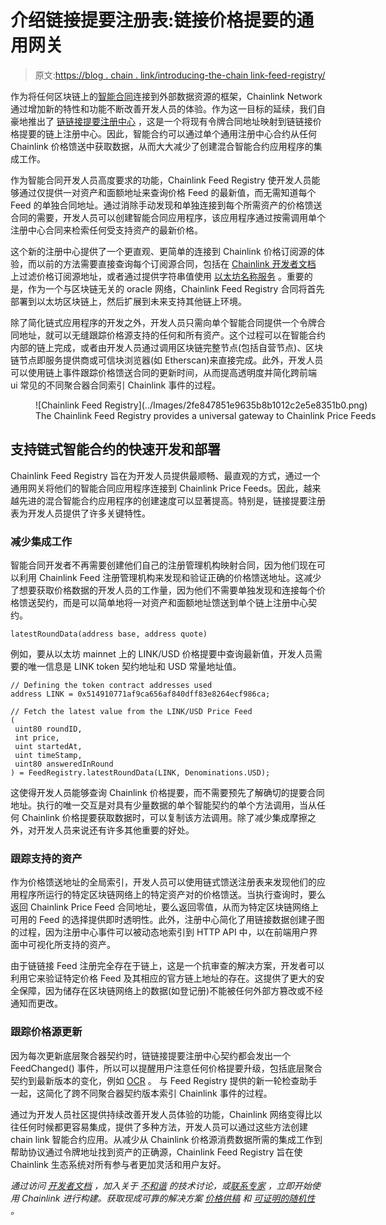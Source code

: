 # 介绍链接提要注册表:链接价格提要的通用网关

> 原文:[https://blog . chain . link/introducing-the-chain link-feed-registry/](https://blog.chain.link/introducing-the-chainlink-feed-registry/)

作为将任何区块链上的[智能合同](https://chain.link/education/smart-contracts)连接到外部数据资源的框架，Chainlink Network 通过增加新的特性和功能不断改善开发人员的体验。作为这一目标的延续，我们自豪地推出了 [链链接提要注册中心](https://docs.chain.link/docs/feed-registry/) ，这是一个将现有令牌合同地址映射到链链接价格提要的链上注册中心。因此，智能合约可以通过单个通用注册中心合约从任何 Chainlink 价格馈送中获取数据，从而大大减少了创建混合智能合约应用程序的集成工作。

作为智能合同开发人员高度要求的功能，Chainlink Feed Registry 使开发人员能够通过仅提供一对资产和面额地址来查询价格 Feed 的最新值，而无需知道每个 Feed 的单独合同地址。通过消除手动发现和单独连接到每个所需资产的价格馈送合同的需要，开发人员可以创建智能合同应用程序，该应用程序通过按需调用单个注册中心合同来检索任何受支持资产的最新价格。

这个新的注册中心提供了一个更直观、更简单的连接到 Chainlink 价格订阅源的体验，而以前的方法需要直接查询每个订阅源合同，包括在 [Chainlink 开发者文档](https://docs.chain.link/docs/ethereum-addresses/) 上过滤价格订阅源地址，或者通过提供字符串值使用 [以太坊名称服务](https://docs.chain.link/docs/ens/) 。重要的是，作为一个与区块链无关的 oracle 网络，Chainlink Feed Registry 合同将首先部署到以太坊区块链上，然后扩展到未来支持其他链上环境。

除了简化链式应用程序的开发之外，开发人员只需向单个智能合同提供一个令牌合同地址，就可以无缝跟踪价格源支持的任何和所有资产。这个过程可以在智能合约内部的链上完成，或者由开发人员通过调用区块链完整节点(包括自营节点)、区块链节点即服务提供商或可信块浏览器(如 Etherscan)来直接完成。此外，开发人员可以使用链上事件跟踪价格馈送合同的更新时间，从而提高透明度并简化跨前端 ui 常见的不同聚合器合同索引 Chainlink 事件的过程。

<figure id="attachment_2167" aria-describedby="caption-attachment-2167" style="width: 1024px" class="wp-caption aligncenter">![Chainlink Feed Registry](../Images/2fe847851e9635b8b1012c2e5e8351b0.png)

<figcaption id="caption-attachment-2167" class="wp-caption-text">The Chainlink Feed Registry provides a universal gateway to Chainlink Price Feeds</figcaption>

</figure>

## 支持链式智能合约的快速开发和部署

Chainlink Feed Registry 旨在为开发人员提供最顺畅、最直观的方式，通过一个通用网关将他们的智能合同应用程序连接到 Chainlink Price Feeds。因此，越来越先进的混合智能合约应用程序的创建速度可以显著提高。特别是，链接提要注册表为开发人员提供了许多关键特性。

### 减少集成工作

智能合同开发者不再需要创建他们自己的注册管理机构映射合同，因为他们现在可以利用 Chainlink Feed 注册管理机构来发现和验证正确的价格馈送地址。这减少了想要获取价格数据的开发人员的工作量，因为他们不需要单独发现和连接每个价格馈送契约，而是可以简单地将一对资产和面额地址馈送到单个链上注册中心契约。

```
latestRoundData(address base, address quote)
```

例如，要从以太坊 mainnet 上的 LINK/USD 价格提要中查询最新值，开发人员需要的唯一信息是 LINK token 契约地址和 USD 常量地址值。

```
// Defining the token contract addresses used
address LINK = 0x514910771af9ca656af840dff83e8264ecf986ca;

// Fetch the latest value from the LINK/USD Price Feed
(
 uint80 roundID,
 int price,
 uint startedAt,
 uint timeStamp,
 uint80 answeredInRound
) = FeedRegistry.latestRoundData(LINK, Denominations.USD);
```

这使得开发人员能够查询 Chainlink 价格提要，而不需要预先了解确切的提要合同地址。执行的唯一交互是对具有少量数据的单个智能契约的单个方法调用，当从任何 Chainlink 价格提要获取数据时，可以复制该方法调用。除了减少集成摩擦之外，对开发人员来说还有许多其他重要的好处。

### 跟踪支持的资产

作为价格馈送地址的全局索引，开发人员可以使用链式馈送注册表来发现他们的应用程序所运行的特定区块链网络上的特定资产对的价格馈送。当执行查询时，要么返回 Chainlink Price Feed 合同地址，要么返回零值，从而为特定区块链网络上可用的 Feed 的选择提供即时透明性。此外，注册中心简化了用链接数据创建子图的过程，因为注册中心事件可以被动态地索引到 HTTP API 中，以在前端用户界面中可视化所支持的资产。

由于链链接 Feed 注册完全存在于链上，这是一个抗审查的解决方案，开发者可以利用它来验证特定价格 Feed 及其相应的官方链上地址的存在。这提供了更大的安全保障，因为储存在区块链网络上的数据(如登记册)不能被任何外部方篡改或不经通知而更改。

### 跟踪价格源更新

因为每次更新底层聚合器契约时，链链接提要注册中心契约都会发出一个 FeedChanged() 事件，所以可以提醒用户注意任何价格提要升级，包括底层聚合契约到最新版本的变化，例如 [OCR](https://blog.chain.link/off-chain-reporting-live-on-mainnet/) 。 与 Feed Registry 提供的新一轮检查助手一起，这简化了跨不同聚合器契约版本索引 Chainlink 事件的过程。

通过为开发人员社区提供持续改善开发人员体验的功能，Chainlink 网络变得比以往任何时候都更容易集成，提供了多种方法，开发人员可以通过这些方法创建 chain link 智能合约应用。从减少从 Chainlink 价格源消费数据所需的集成工作到帮助协议通过令牌地址找到资产的正确源，Chainlink Feed Registry 旨在使 Chainlink 生态系统对所有参与者更加灵活和用户友好。

*通过访问 [开发者文档](https://docs.chain.link/docs/getting-started) ，加入关于 [不和谐](https://discordapp.com/invite/aSK4zew) 的技术讨论，或[联系专家](https://chainlinkcommunity.typeform.com/to/OYQO67EF?page=blog) ，立即开始使用 Chainlink 进行构建。获取现成可靠的解决方案 [价格供稿](https://feeds.chain.link/) 和 [可证明的随机性](https://blog.chain.link/chainlink-vrf-on-chain-verifiable-randomness/) 。*